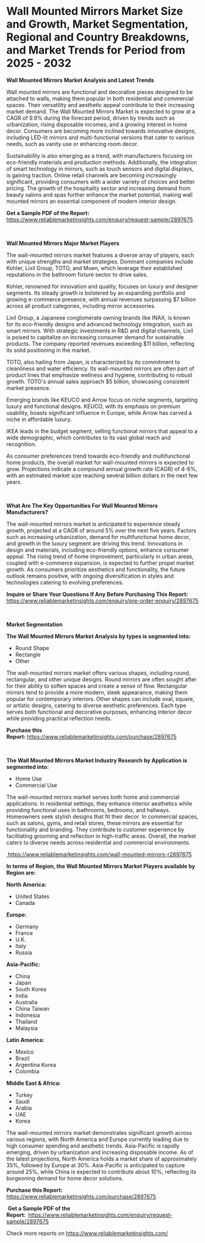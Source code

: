 <p><h1>Wall Mounted Mirrors Market Size and Growth, Market Segmentation, Regional and Country Breakdowns, and Market Trends for Period from 2025 -  2032</h1></p><p><strong>Wall Mounted Mirrors Market Analysis and Latest Trends</strong></p>
<p><p>Wall mounted mirrors are functional and decorative pieces designed to be attached to walls, making them popular in both residential and commercial spaces. Their versatility and aesthetic appeal contribute to their increasing market demand. The Wall Mounted Mirrors Market is expected to grow at a CAGR of 9.9% during the forecast period, driven by trends such as urbanization, rising disposable incomes, and a growing interest in home decor. Consumers are becoming more inclined towards innovative designs, including LED-lit mirrors and multi-functional versions that cater to various needs, such as vanity use or enhancing room decor.</p><p>Sustainability is also emerging as a trend, with manufacturers focusing on eco-friendly materials and production methods. Additionally, the integration of smart technology in mirrors, such as touch sensors and digital displays, is gaining traction. Online retail channels are becoming increasingly significant, providing consumers with a wider variety of choices and better pricing. The growth of the hospitality sector and increasing demand from beauty salons and spas further enhance the market potential, making wall mounted mirrors an essential component of modern interior design.</p></p>
<p><strong>Get a Sample PDF of the Report:&nbsp;</strong> <a href="https://www.reliablemarketinsights.com/enquiry/request-sample/2897675?utm_campaign=3078&utm_medium=2&utm_source=Github&utm_content=ia&utm_term=15032025&utm_id=wall-mounted-mirrors">https://www.reliablemarketinsights.com/enquiry/request-sample/2897675</a></p>
<p>&nbsp;</p>
<p><strong>Wall Mounted Mirrors Major Market Players</strong></p>
<p><p>The wall-mounted mirrors market features a diverse array of players, each with unique strengths and market strategies. Dominant companies include Kohler, Lixil Group, TOTO, and Moen, which leverage their established reputations in the bathroom fixture sector to drive sales.</p><p>Kohler, renowned for innovation and quality, focuses on luxury and designer segments. Its steady growth is bolstered by an expanding portfolio and growing e-commerce presence, with annual revenues surpassing $7 billion across all product categories, including mirror accessories. </p><p>Lixil Group, a Japanese conglomerate owning brands like INAX, is known for its eco-friendly designs and advanced technology integration, such as smart mirrors. With strategic investments in R&D and digital channels, Lixil is poised to capitalize on increasing consumer demand for sustainable products. The company reported revenues exceeding $11 billion, reflecting its solid positioning in the market.</p><p>TOTO, also hailing from Japan, is characterized by its commitment to cleanliness and water efficiency. Its wall-mounted mirrors are often part of product lines that emphasize wellness and hygiene, contributing to robust growth. TOTO's annual sales approach $5 billion, showcasing consistent market presence.</p><p>Emerging brands like KEUCO and Arrow focus on niche segments, targeting luxury and functional designs. KEUCO, with its emphasis on premium usability, boasts significant influence in Europe, while Arrow has carved a niche in affordable luxury. </p><p>IKEA leads in the budget segment, selling functional mirrors that appeal to a wide demographic, which contributes to its vast global reach and recognition.</p><p>As consumer preferences trend towards eco-friendly and multifunctional home products, the overall market for wall-mounted mirrors is expected to grow. Projections indicate a compound annual growth rate (CAGR) of 4-6%, with an estimated market size reaching several billion dollars in the next few years.</p></p>
<p>&nbsp;</p>
<p><strong>What Are The Key Opportunities For Wall Mounted Mirrors Manufacturers?</strong></p>
<p><p>The wall-mounted mirrors market is anticipated to experience steady growth, projected at a CAGR of around 5% over the next five years. Factors such as increasing urbanization, demand for multifunctional home decor, and growth in the luxury segment are driving this trend. Innovations in design and materials, including eco-friendly options, enhance consumer appeal. The rising trend of home improvement, particularly in urban areas, coupled with e-commerce expansion, is expected to further propel market growth. As consumers prioritize aesthetics and functionality, the future outlook remains positive, with ongoing diversification in styles and technologies catering to evolving preferences.</p></p>
<p><strong>Inquire or Share Your Questions If Any Before Purchasing This Report:</strong> <a href="https://www.reliablemarketinsights.com/enquiry/pre-order-enquiry/2897675?utm_campaign=3078&utm_medium=2&utm_source=Github&utm_content=ia&utm_term=15032025&utm_id=wall-mounted-mirrors">https://www.reliablemarketinsights.com/enquiry/pre-order-enquiry/2897675</a></p>
<p>&nbsp;</p>
<p><strong>Market Segmentation</strong></p>
<p><strong>The Wall Mounted Mirrors Market Analysis by types is segmented into:</strong></p>
<p><ul><li>Round Shape</li><li>Rectangle</li><li>Other</li></ul></p>
<p><p>The wall-mounted mirrors market offers various shapes, including round, rectangular, and other unique designs. Round mirrors are often sought after for their ability to soften spaces and create a sense of flow. Rectangular mirrors tend to provide a more modern, sleek appearance, making them popular for contemporary interiors. Other shapes can include oval, square, or artistic designs, catering to diverse aesthetic preferences. Each type serves both functional and decorative purposes, enhancing interior decor while providing practical reflection needs.</p></p>
<p><strong>Purchase this Report:&nbsp;</strong><a href="https://www.reliablemarketinsights.com/purchase/2897675?utm_campaign=3078&utm_medium=2&utm_source=Github&utm_content=ia&utm_term=15032025&utm_id=wall-mounted-mirrors">https://www.reliablemarketinsights.com/purchase/2897675</a></p>
<p>&nbsp;</p>
<p><strong>The Wall Mounted Mirrors Market Industry Research by Application is segmented into:</strong></p>
<p><ul><li>Home Use</li><li>Commercial Use</li></ul></p>
<p><p>The wall-mounted mirrors market serves both home and commercial applications. In residential settings, they enhance interior aesthetics while providing functional uses in bathrooms, bedrooms, and hallways. Homeowners seek stylish designs that fit their decor. In commercial spaces, such as salons, gyms, and retail stores, these mirrors are essential for functionality and branding. They contribute to customer experience by facilitating grooming and reflection in high-traffic areas. Overall, the market caters to diverse needs across residential and commercial environments.</p></p>
<p><a href="https://www.reliablemarketinsights.com/wall-mounted-mirrors-r2897675?utm_campaign=3078&utm_medium=2&utm_source=Github&utm_content=ia&utm_term=15032025&utm_id=wall-mounted-mirrors">&nbsp;https://www.reliablemarketinsights.com/wall-mounted-mirrors-r2897675</a></p>
<p><strong>In terms of Region, the Wall Mounted Mirrors Market Players available by Region are:</strong></p>
<p>
    <p> <strong> North America: </strong>
        <ul>
            <li>United States</li>
            <li>Canada</li>
        </ul>
        </p> 
    <p> <strong> Europe: </strong>
        <ul>
            <li>Germany</li>
            <li>France</li>
            <li>U.K.</li>
            <li>Italy</li>
            <li>Russia</li>
        </ul>
        </p> 
    <p> <strong> Asia-Pacific: </strong>
        <ul>
            <li>China</li>
            <li>Japan</li>
            <li>South Korea</li>
            <li>India</li>
            <li>Australia</li>
            <li>China Taiwan</li>
            <li>Indonesia</li>
            <li>Thailand</li>
            <li>Malaysia</li>
        </ul>
        </p> 
    <p> <strong> Latin America: </strong>
        <ul>
            <li>Mexico</li>
            <li>Brazil</li>
            <li>Argentina Korea</li>
            <li>Colombia</li>
        </ul>
        </p> 
    <p> <strong> Middle East & Africa: </strong>
        <ul>
            <li>Turkey</li>
            <li>Saudi</li>
            <li>Arabia</li>
            <li>UAE</li>
            <li>Korea</li>
        </ul>
    </p>
    </p>
<p><p>The wall-mounted mirrors market demonstrates significant growth across various regions, with North America and Europe currently leading due to high consumer spending and aesthetic trends. Asia-Pacific is rapidly emerging, driven by urbanization and increasing disposable income. As of the latest projections, North America holds a market share of approximately 35%, followed by Europe at 30%. Asia-Pacific is anticipated to capture around 25%, while China is expected to contribute about 10%, reflecting its burgeoning demand for home decor solutions.</p></p>
<p><strong>Purchase this Report: </strong><a href="https://www.reliablemarketinsights.com/purchase/2897675?utm_campaign=3078&utm_medium=2&utm_source=Github&utm_content=ia&utm_term=15032025&utm_id=wall-mounted-mirrors">https://www.reliablemarketinsights.com/purchase/2897675</a></p>
<p>&nbsp;<strong>Get a Sample PDF of the Report:&nbsp;&nbsp;</strong><a href="https://www.reliablemarketinsights.com/enquiry/request-sample/2897675?utm_campaign=3078&utm_medium=2&utm_source=Github&utm_content=ia&utm_term=15032025&utm_id=wall-mounted-mirrors">https://www.reliablemarketinsights.com/enquiry/request-sample/2897675</a></p>
<p><strong></strong></p>
<p>Check more reports on <a href="https://www.reliablemarketinsights.com/?utm_campaign=3078&utm_medium=2&utm_source=Github&utm_content=ia&utm_term=15032025&utm_id=wall-mounted-mirrors">https://www.reliablemarketinsights.com/</a></p>